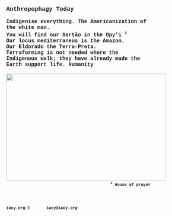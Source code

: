 <span style="font-size: 12pt;">
  <strong>
    <span style="font-family: courier new, courier, monospace;">Anthropophagy Today</span>
  </strong>
</span>
<div style="text-align: center;">
  <strong>
    <span style="font-family: courier new, courier, monospace;">
      <br>
    </span>
  </strong>
</div>
<div style="text-align: justify;">
  <strong>
    <span style="font-family: courier new, courier, monospace;">Indigenise everything. The Americanization of 
      <br>the white man. 
      <br>You will find our Sertão in the Opy’i 
      <sup>1</sup>
    </span>
  </strong>
</div>
<div style="text-align: justify;">
  <strong>
    <span style="font-family: courier new, courier, monospace;">Our locus mediterraneus is the Amazon.</span>
  </strong>
</div>
<div style="text-align: justify;">
  <strong>
    <span style="font-family: courier new, courier, monospace;">Our Eldorado the Terra-Preta.</span>
  </strong>
</div>
<div style="text-align: justify;">
  <strong>
    <span style="font-family: courier new, courier, monospace;">Terraforming is not needed where the</span>
  </strong> 
  <br>
  <strong>
    <span style="font-family: courier new, courier, monospace;">Indigenous walk; they have already made the</span>
  </strong> 
  <br>
  <strong>
    <span style="font-family: courier new, courier, monospace;">Earth support life. Humanity</span> 
    <br>
    <br>
    <img src="https://share1.cloudhq-mkt3.net/1ab8a7184c1c0d.png" alt="" width="431" height="289"> 
    <br>
  </strong> 
  <span style="font-family: courier new, courier, monospace; font-size: 8pt;">&nbsp;&nbsp;&nbsp;&nbsp;&nbsp;&nbsp;&nbsp;&nbsp;&nbsp;&nbsp;&nbsp;&nbsp;&nbsp;&nbsp;&nbsp;&nbsp;&nbsp;&nbsp;&nbsp;&nbsp;&nbsp;&nbsp;&nbsp;&nbsp;&nbsp;&nbsp;&nbsp;&nbsp;&nbsp;&nbsp;&nbsp;&nbsp;&nbsp;&nbsp;&nbsp;&nbsp;&nbsp;&nbsp;&nbsp;&nbsp;&nbsp;&nbsp;&nbsp; 
    <strong>
      <span style="font-family: courier new, courier, monospace;">
        <sup>1</sup>
      </span> House of prayer
    </strong>
  </span> 
  <strong>
    <br>
    <br>
    <br>
    <br>
    <span style="font-family: courier new, courier, monospace;">
      <span style="font-size: 8pt;">iacy.org ©&nbsp;&nbsp;&nbsp;&nbsp;&nbsp;&nbsp; iacy@iacy.org</span>
    </span>
    <br>
  </strong>
</div>
